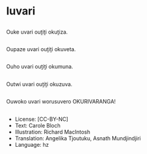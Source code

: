 # Iuvari

##
Ouke uvari ouṱiṱi okuṱiza.

##
Oupaze uvari ouṱiṱi okuveta.

##
Ouho uvari ouṱiṱi okumuna.

##
Outwi uvari ouṱiṱi okuzuva.

##
Ouwoko uvari worusuvero OKURIVARANGA!

##
* License: [CC-BY-NC]
* Text: Carole Bloch
* Illustration: Richard MacIntosh
* Translation: Angelika Tjoutuku, Asnath Mundjindjiri
* Language: hz
